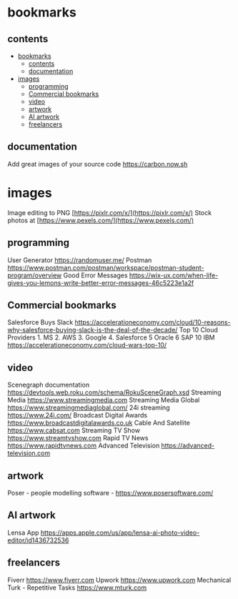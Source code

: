 # bookmarks

## contents

- [bookmarks](#bookmarks)
  - [contents](#contents)
  - [documentation](#documentation)
- [images](#images)
  - [programming](#programming)
  - [Commercial bookmarks](#commercial-bookmarks)
  - [video](#video)
  - [artwork](#artwork)
  - [AI artwork](#ai-artwork)
  - [freelancers](#freelancers)

## documentation

Add great images of your source code https://carbon.now.sh

# images 

Image editing to PNG [https://pixlr.com/x/](https://pixlr.com/x/)
Stock photos at [https://www.pexels.com/](https://www.pexels.com/)

## programming

User Generator  https://randomuser.me/ 
Postman https://www.postman.com/postman/workspace/postman-student-program/overview
Good Error Messages https://wix-ux.com/when-life-gives-you-lemons-write-better-error-messages-46c5223e1a2f

## Commercial bookmarks

Salesforce Buys Slack https://accelerationeconomy.com/cloud/10-reasons-why-salesforce-buying-slack-is-the-deal-of-the-decade/
Top 10 Cloud Providers 1. MS 2. AWS 3. Google 4. Salesforce 5 Oracle 6 SAP 10 IBM https://accelerationeconomy.com/cloud-wars-top-10/

## video

Scenegraph documentation https://devtools.web.roku.com/schema/RokuSceneGraph.xsd
Streaming Media https://www.streamingmedia.com
Streaming Media Global https://www.streamingmediaglobal.com/
24i streaming https://www.24i.com/
Broadcast Digital Awards https://www.broadcastdigitalawards.co.uk
Cable And Satellite https://www.cabsat.com
Streaming TV Show https://www.streamtvshow.com
Rapid TV News https://www.rapidtvnews.com
Advanced Television https://advanced-television.com


## artwork

Poser - people modelling software - https://www.posersoftware.com/

## AI artwork

Lensa App https://apps.apple.com/us/app/lensa-ai-photo-video-editor/id1436732536

## freelancers

Fiverr https://www.fiverr.com
Upwork https://www.upwork.com
Mechanical Turk - Repetitive Tasks https://www.mturk.com 